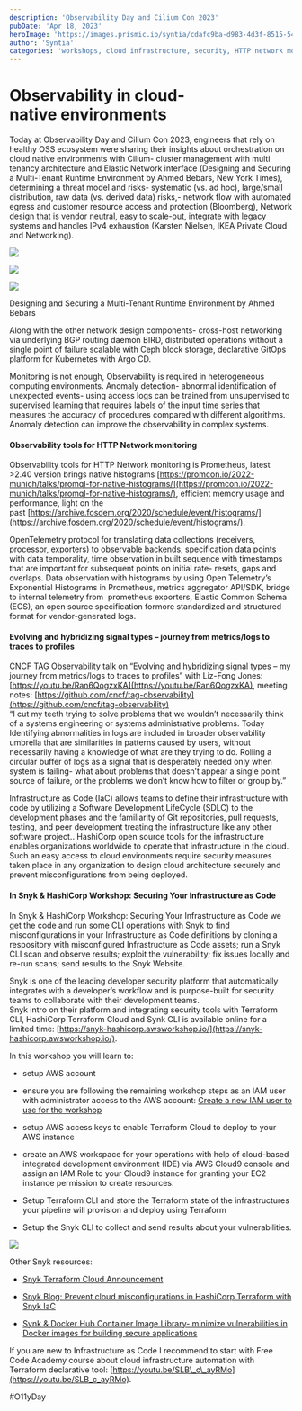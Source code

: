 ```yaml
---
description: 'Observability Day and Cilium Con 2023'
pubDate: 'Apr 18, 2023'
heroImage: 'https://images.prismic.io/syntia/cdafc9ba-d983-4d3f-8515-541c229c5d98_aws-terraform-snyk-arch.png?auto=compress,format'
author: 'Syntia'
categories: 'workshops, cloud infrastructure, security, HTTP network monitoring'
---
```


# **Observability in cloud-native environments**

Today at Observability Day and Cilium Con 2023, engineers that rely on healthy OSS ecosystem were sharing their insights about orchestration on cloud native environments with Cilium- cluster management with multi tenancy architecture and Elastic Network interface (Designing and Securing a Multi-Tenant Runtime Environment by Ahmed Bebars, New York Times), determining a threat model and risks- systematic (vs. ad hoc), large/small distribution, raw data (vs. derived data) risks,- network flow with automated egress and customer resource access and protection (Bloomberg), Network design that is vendor neutral, easy to scale-out, integrate with legacy systems and handles IPv4 exhaustion (Karsten Nielsen, IKEA Private Cloud and Networking).

![](https://images.prismic.io/syntia/334ca43c-c494-4a5c-bddd-25e3990b340f_screenshot-2023-04-18-at-11.07.38.png?auto=compress,format)

![](https://images.prismic.io/syntia/94e43f94-d1b5-4847-bc79-8abef037363a_screenshot-2023-04-18-at-10.39.12.png?auto=compress,format)

![](https://images.prismic.io/syntia/0b73fbe3-33fb-4071-a186-7adadb141db3_screenshot-2023-04-18-at-10.31.08.png?auto=compress,format)

Designing and Securing a Multi-Tenant Runtime Environment by Ahmed Bebars

Along with the other network design components- cross-host networking via underlying BGP routing daemon BIRD, distributed operations without a single point of failure scalable with Ceph block storage, declarative GitOps platform for Kubernetes with Argo CD.

Monitoring is not enough, Observability is required in heterogeneous computing environments. Anomaly detection- abnormal identification of unexpected events- using access logs can be trained from unsupervised to supervised learning that requires labels of the input time series that measures the accuracy of procedures compared with different algorithms. Anomaly detection can improve the observability in complex systems.

#### **Observability tools for HTTP Network monitoring**

Observability tools for HTTP Network monitoring is Prometheus, latest >2.40 version brings native histograms [https://promcon.io/2022-munich/talks/promql-for-native-histograms/](https://promcon.io/2022-munich/talks/promql-for-native-histograms/), efficient memory usage and performance, light on the past [https://archive.fosdem.org/2020/schedule/event/histograms/](https://archive.fosdem.org/2020/schedule/event/histograms/).

OpenTelemetry protocol for translating data collections (receivers, processor, exporters) to observable backends, specification data points with data temporality, time observation in built sequence with timestamps that are important for subsequent points on initial rate- resets, gaps and overlaps. Data observation with histograms by using Open Telemetry’s Exponential Histograms in Prometheus, metrics aggregator API/SDK, bridge to internal telemetry from  prometheus exporters, Elastic Common Schema (ECS), an open source specification formore standardized and structured format for vendor-generated logs.

#### **Evolving and hybridizing signal types – journey from metrics/logs to traces to profiles**

CNCF TAG Observability talk on “Evolving and hybridizing signal types – my journey from metrics/logs to traces to profiles” with Liz-Fong Jones: [https://youtu.be/Ran6QogzxKA](https://youtu.be/Ran6QogzxKA), meeting notes: [https://github.com/cncf/tag-observability](https://github.com/cncf/tag-observability)  
“I cut my teeth trying to solve problems that we wouldn’t necessarily think of a systems engineering or systems administrative problems. Today Identifying abnormalities in logs are included in broader observability umbrella that are similarities in patterns caused by users, without necessarily having a knowledge of what are they trying to do. Rolling a circular buffer of logs as a signal that is desperately needed only when system is failing- what about problems that doesn’t appear a single point source of failure, or the problems we don’t know how to filter or group by.”

Infrastructure as Code (IaC) allows teams to define their infrastructure with code by utilizing a Software Development LifeCycle (SDLC) to the development phases and the familiarity of Git repositories, pull requests, testing, and peer development treating the infrastructure like any other software project.. HashiCorp open source tools for the infrastructure enables organizations worldwide to operate that infrastructure in the cloud.  
Such an easy access to cloud environments require security measures taken place in any organization to design cloud architecture securely and prevent misconfigurations from being deployed.

#### **In Snyk & HashiCorp Workshop: Securing Your Infrastructure as Code**

In Snyk & HashiCorp Workshop: Securing Your Infrastructure as Code we get the code and run some CLI operations with Snyk to find misconfigurations in your Infrastructure as Code definitions by cloning a respository with misconfigured Infrastructure as Code assets; run a Snyk CLI scan and observe results; exploit the vulnerability; fix issues locally and re-run scans; send results to the Snyk Website.

Snyk is one of the leading developer security platform that automatically integrates with a developer’s workflow and is purpose-built for security teams to collaborate with their development teams.  
Snyk intro on their platform and integrating security tools with Terraform CLI, HashiCorp Terraform Cloud and Synk CLI is available online for a limited time: [https://snyk-hashicorp.awsworkshop.io/](https://snyk-hashicorp.awsworkshop.io/).

In this workshop you will learn to:

*   setup AWS account
    
*   ensure you are following the remaining workshop steps as an IAM user with administrator access to the AWS account: [Create a new IAM user to use for the workshop](https://console.aws.amazon.com/iam/home?#/users$new)
    
*   setup AWS access keys to enable Terraform Cloud to deploy to your AWS instance
    
*   create an AWS workspace for your operations with help of cloud-based integrated development environment (IDE) via AWS Cloud9 console and assign an IAM Role to your Cloud9 instance for granting your EC2 instance permission to create resources.
    
*   Setup Terraform CLI and store the Terraform state of the infrastructures your pipeline will provision and deploy using Terraform
    
*   Setup the Snyk CLI to collect and send results about your vulnerabilities.
    

![](https://images.prismic.io/syntia/cdafc9ba-d983-4d3f-8515-541c229c5d98_aws-terraform-snyk-arch.png?auto=compress,format)

Other Snyk resources:

*   [Snyk Terraform Cloud Announcement](https://snyk.io/blog/snyk-iac-security-terraform-cloud/)
    
*   [Snyk Blog: Prevent cloud misconfigurations in HashiCorp Terraform with Snyk IaC](https://snyk.io/blog/prevent-cloud-misconfigurations-hashicorp-terraform-snyk-iac/)
    
*   [Synk & Docker Hub Container Image Library- minimize vulnerabilities in Docker images for building secure applications](https://snyk.io/advisor/docker)
    

If you are new to Infrastructure as Code I recommend to start with Free Code Academy course about cloud infrastructure automation with Terraform declarative tool: [https://youtu.be/SLB\_c\_ayRMo](https://youtu.be/SLB_c_ayRMo).

#O11yDay